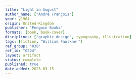 ```yaml
---
title: "Light in August"
author_name: ["André François"]
year: y1964
origin: United-Kingdom
publisher: "Penguin Books"
formats: [book, book-cover]
disciplines: ["graphic-design", typography, illustration]
tags: [fiction, "William Faulkner"]
ref_group: "030"
ref_id: "0224"
layout: artifact
status: complete
published: true
date_added: 2023-03-15
---
```

